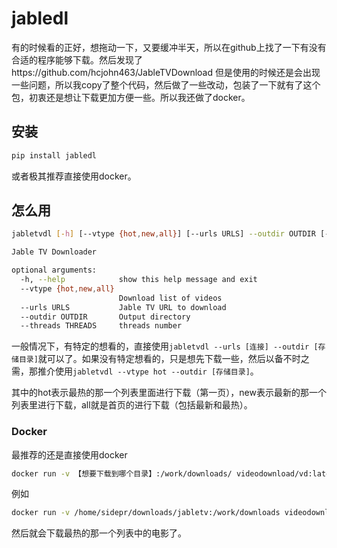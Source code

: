 jabledl
================

<!-- WARNING: THIS FILE WAS AUTOGENERATED! DO NOT EDIT! -->

有的时候看的正好，想拖动一下，又要缓冲半天，所以在github上找了一下有没有合适的程序能够下载。然后发现了https://github.com/hcjohn463/JableTVDownload
但是使用的时候还是会出现一些问题，所以我copy了整个代码，然后做了一些改动，包装了一下就有了这个包，初衷还是想让下载更加方便一些。所以我还做了docker。

## 安装

``` sh
pip install jabledl
```

或者极其推荐直接使用docker。

## 怎么用

``` sh
jabletvdl [-h] [--vtype {hot,new,all}] [--urls URLS] --outdir OUTDIR [--threads THREADS]

Jable TV Downloader

optional arguments:
  -h, --help            show this help message and exit
  --vtype {hot,new,all}
                        Download list of videos
  --urls URLS           Jable TV URL to download
  --outdir OUTDIR       Output directory
  --threads THREADS     threads number
```

一般情况下，有特定的想看的，直接使用`jabletvdl --urls [连接] --outdir [存储目录]`就可以了。如果没有特定想看的，只是想先下载一些，然后以备不时之需，那推介使用`jabletvdl --vtype hot --outdir [存储目录]`。

其中的hot表示最热的那一个列表里面进行下载（第一页），new表示最新的那一个列表里进行下载，all就是首页的进行下载（包括最新和最热）。

### Docker

最推荐的还是直接使用docker

``` sh
docker run -v 【想要下载到哪个目录】:/work/downloads/ videodownload/vd:latest
```

例如

``` sh
docker run -v /home/sidepr/downloads/jabletv:/work/downloads videodownload/vd:latest
```

然后就会下载最热的那一个列表中的电影了。
